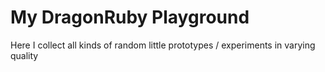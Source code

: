 # My DragonRuby Playground

Here I collect all kinds of random little prototypes / experiments in varying quality
